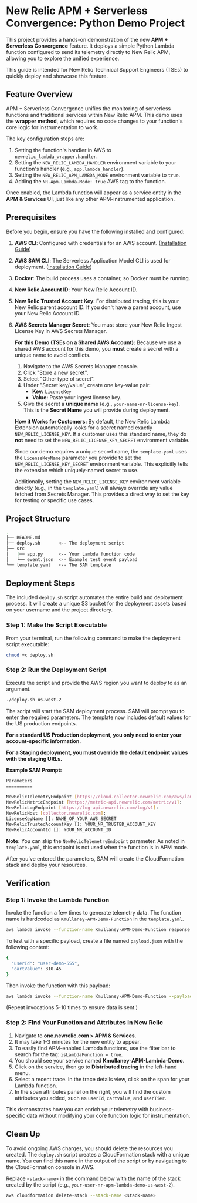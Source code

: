 # New Relic APM + Serverless Convergence: Python Demo Project

This project provides a hands-on demonstration of the new **APM + Serverless Convergence** feature. It deploys a simple Python Lambda function configured to send its telemetry directly to New Relic APM, allowing you to explore the unified experience.

This guide is intended for New Relic Technical Support Engineers (TSEs) to quickly deploy and showcase this feature.

## Feature Overview

APM + Serverless Convergence unifies the monitoring of serverless functions and traditional services within New Relic APM. This demo uses the **wrapper method**, which requires no code changes to your function's core logic for instrumentation to work.

The key configuration steps are:

1. Setting the function's handler in AWS to `newrelic_lambda_wrapper.handler`.
2. Setting the `NEW_RELIC_LAMBDA_HANDLER` environment variable to your function's handler (e.g., `app.lambda_handler`).
3. Setting the `NEW_RELIC_APM_LAMBDA_MODE` environment variable to `true`.
4. Adding the `NR.Apm.Lambda.Mode: true` AWS tag to the function.

Once enabled, the Lambda function will appear as a service entity in the **APM & Services** UI, just like any other APM-instrumented application.

## Prerequisites

Before you begin, ensure you have the following installed and configured:

1. **AWS CLI**: Configured with credentials for an AWS account. ([Installation Guide](https://docs.aws.amazon.com/cli/latest/userguide/cli-chap-install.html))
2. **AWS SAM CLI**: The Serverless Application Model CLI is used for deployment. ([Installation Guide](https://docs.aws.amazon.com/serverless-application-model/latest/developerguide/serverless-sam-cli-install.html))
3. **Docker**: The build process uses a container, so Docker must be running.
4. **New Relic Account ID**: Your New Relic Account ID.
5. **New Relic Trusted Account Key**: For distributed tracing, this is your New Relic parent account ID. If you don't have a parent account, use your New Relic Account ID.
6. **AWS Secrets Manager Secret**: You must store your New Relic Ingest License Key in AWS Secrets Manager.

    **For this Demo (TSEs on a Shared AWS Account):**
    Because we use a shared AWS account for this demo, you **must** create a secret with a unique name to avoid conflicts.

    1. Navigate to the AWS Secrets Manager console.
    2. Click "Store a new secret".
    3. Select "Other type of secret".
    4. Under "Secret key/value", create one key-value pair:
        * **Key:** `LicenseKey`
        * **Value:** Paste your ingest license key.
    5. Give the secret a **unique name** (e.g., `your-name-nr-license-key`). This is the **Secret Name** you will provide during deployment.

    **How it Works for Customers:**
    By default, the New Relic Lambda Extension automatically looks for a secret named exactly `NEW_RELIC_LICENSE_KEY`. If a customer uses this standard name, they do **not** need to set the `NEW_RELIC_LICENSE_KEY_SECRET` environment variable.

    Since our demo requires a unique secret name, the `template.yaml` uses the `LicenseKeyName` parameter you provide to set the `NEW_RELIC_LICENSE_KEY_SECRET` environment variable. This explicitly tells the extension which uniquely-named secret to use.

    Additionally, setting the `NEW_RELIC_LICENSE_KEY` environment variable directly (e.g., in the `template.yaml`) will always override any value fetched from Secrets Manager. This provides a direct way to set the key for testing or specific use cases.

## Project Structure

```sh
.
├── README.md
├── deploy.sh       <-- The deployment script
├── src
│   |── app.py      <-- Your Lambda function code
│   └── event.json  <-- Example test event payload
└── template.yaml   <-- The SAM template
```

## Deployment Steps

The included `deploy.sh` script automates the entire build and deployment process. It will create a unique S3 bucket for the deployment assets based on your username and the project directory.

### Step 1: Make the Script Executable

From your terminal, run the following command to make the deployment script executable:

```sh
chmod +x deploy.sh
```

### Step 2: Run the Deployment Script

Execute the script and provide the AWS region you want to deploy to as an argument.

```sh
./deploy.sh us-west-2
```

The script will start the SAM deployment process. SAM will prompt you to enter the required parameters. The template now includes default values for the US production endpoints.

**For a standard US Production deployment, you only need to enter your account-specific information.**

**For a Staging deployment, you must override the default endpoint values with the staging URLs.**

**Example SAM Prompt:**

```sh
Parameters
==========

NewRelicTelemetryEndpoint [https://cloud-collector.newrelic.com/aws/lambda/v1]:
NewRelicMetricEndpoint [https://metric-api.newrelic.com/metric/v1]:
NewRelicLogEndpoint [https://log-api.newrelic.com/log/v1]:
NewRelicHost [collector.newrelic.com]:
LicenseKeyName []: NAME_OF_YOUR_AWS_SECRET
NewRelicTrustedAccountKey []: YOUR_NR_TRUSTED_ACCOUNT_KEY
NewRelicAccountId []: YOUR_NR_ACCOUNT_ID
```

**Note:** You can skip the `NewRelicTelemetryEndpoint` parameter. As noted in `template.yaml`, this endpoint is not used when the function is in APM mode.

After you've entered the parameters, SAM will create the CloudFormation stack and deploy your resources.

## Verification

### Step 1: Invoke the Lambda Function

Invoke the function a few times to generate telemetry data. The function name is hardcoded as `Kmullaney-APM-Demo-Function` in the `template.yaml`.

```sh
aws lambda invoke --function-name Kmullaney-APM-Demo-Function response.json
```

To test with a specific payload, create a file named `payload.json` with the following content:

```sh
{
  "userId": "user-demo-555",
  "cartValue": 310.45
}
```

Then invoke the function with this payload:

```sh
aws lambda invoke --function-name Kmullaney-APM-Demo-Function --payload file://payload.json response.json
```

(Repeat invocations 5-10 times to ensure data is sent.)

### Step 2: Find Your Function and Attributes in New Relic

1. Navigate to **one.newrelic.com > APM & Services**.
2. It may take 1-3 minutes for the new entity to appear.
3. To easily find APM-enabled Lambda functions, use the filter bar to search for the tag: `isLambdaFunction = true`.
4. You should see your service named **Kmullaney-APM-Lambda-Demo**.
5. Click on the service, then go to **Distributed tracing** in the left-hand menu.
6. Select a recent trace. In the trace details view, click on the span for your Lambda function.
7. In the span attributes panel on the right, you will find the custom attributes you added, such as `userId`, `cartValue`, and `userTier`.

This demonstrates how you can enrich your telemetry with business-specific data without modifying your core function logic for instrumentation.

## Clean Up

To avoid ongoing AWS charges, you should delete the resources you created. The `deploy.sh` script creates a CloudFormation stack with a unique name. You can find this name in the output of the script or by navigating to the CloudFormation console in AWS.

Replace `<stack-name>` in the command below with the name of the stack created by the script (e.g., `your-user-nr-apm-lambda-demo-us-west-2`).

```sh
aws cloudformation delete-stack --stack-name <stack-name>
```
